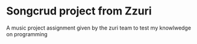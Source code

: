 # Songcrud project from Zzuri
 A music project assignment given by the zuri team to test my knowlwedge on programming
